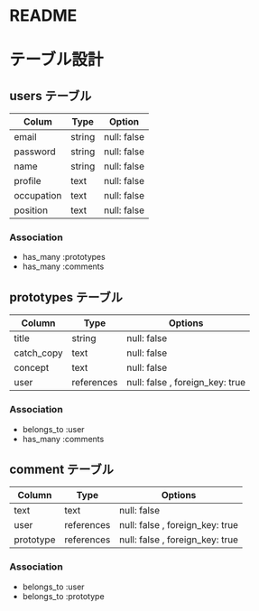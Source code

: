 # README

# テーブル設計

## users テーブル
| Colum             | Type   | Option      |
| ----------------- | ------ | ----------- |
| email             | string | null: false |
| password          | string | null: false |
| name              | string | null: false |
| profile           | text   | null: false |
| occupation        | text   | null: false |
| position          | text   | null: false |
### Association
- has_many :prototypes
- has_many :comments



## prototypes テーブル
| Column             | Type       | Options                         |
| ------------------ | -----------| ------------------------------- |
| title              | string     | null: false                     |
| catch_copy         | text       | null: false                     |
| concept            | text       | null: false                     |
| user               | references | null: false , foreign_key: true |
### Association
- belongs_to :user
- has_many :comments



## comment テーブル
| Column             | Type       | Options                         |
| ------------------ | -----------| ------------------------------- |
| text               | text       | null: false                     |
| user               | references | null: false , foreign_key: true |
| prototype          | references | null: false , foreign_key: true |
### Association
- belongs_to :user
- belongs_to :prototype
